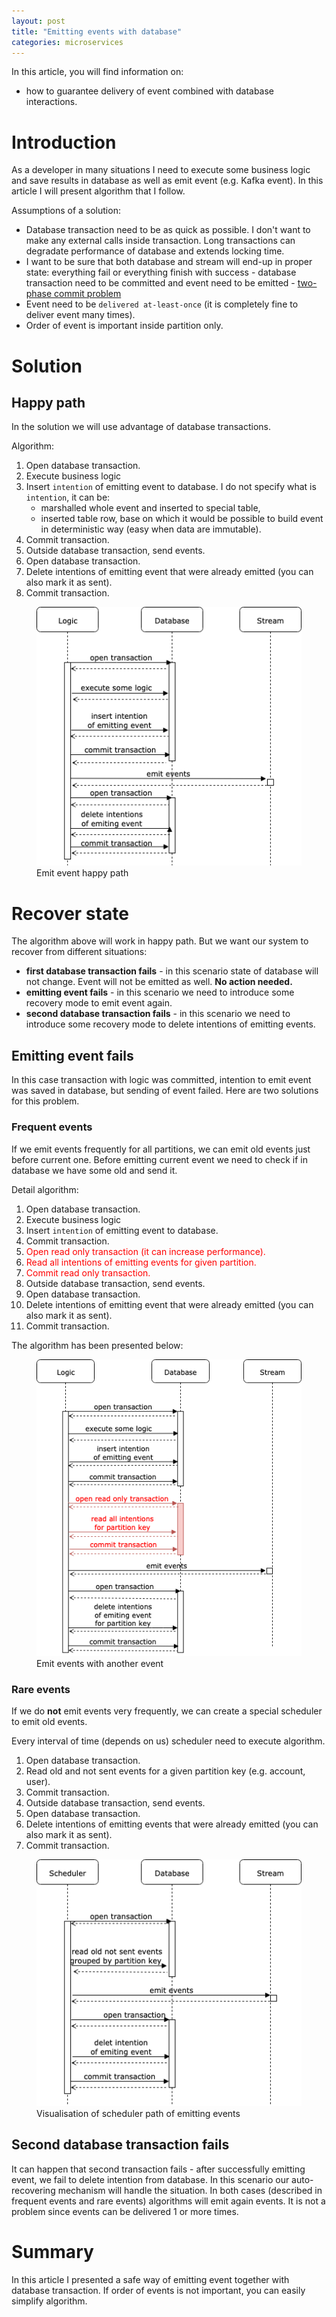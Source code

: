 ```yaml
---
layout: post
title: "Emitting events with database"
categories: microservices
---
```


In this article, you will find information on:
* how to guarantee delivery of event combined with database interactions. 

# Introduction
As a developer in many situations I need to execute some business logic and save results in database as well as emit event (e.g. Kafka event).
In this article I will present algorithm that I follow.

Assumptions of a solution:
* Database transaction need to be as quick as possible. I don't want to make any external calls inside transaction. Long transactions can degradate performance of database and extends locking time.
* I want to be sure that both database and stream will end-up in proper state: everything fail or everything finish with success - database transaction need to be committed and event need to be emitted - [two-phase commit problem](https://en.wikipedia.org/wiki/Two-phase_commit_protocol)
* Event need to be `delivered at-least-once` (it is completely fine to deliver event many times).
* Order of event is important inside partition only.

# Solution
## Happy path
In the solution we will use advantage of database transactions.

Algorithm:
1. Open database transaction.
2. Execute business logic 
3. Insert `intention` of emitting event to database. I do not specify what is `intention`, it can be: 
    * marshalled whole event and inserted to special table, 
    * inserted table row, base on which it would be possible to build event in deterministic way (easy when data are immutable).
4. Commit transaction.
5. Outside database transaction, send events.
6. Open database transaction.
7. Delete intentions of emitting event that were already emitted (you can also mark it as sent).
8. Commit transaction.

<figure>
  <img src="/assets/2019-12-01-emitting-events-with-db/happy_path.png" alt="Emit events happy path"> 
  <figcaption>Emit event happy path</figcaption>
</figure>

# Recover state
The algorithm above will work in happy path. But we want our system to recover from different situations:
* **first database transaction fails** - in this scenario state of database will not change. Event will not be emitted as well. **No action needed.**
* **emitting event fails** - in this scenario we need to introduce some recovery mode to emit event again.
* **second database transaction fails** - in this scenario we need to introduce some recovery mode to delete intentions of emitting events.

## Emitting event fails
In this case transaction with logic was committed, intention to emit event was saved in database, but sending of event failed. Here are two solutions for this problem.

### Frequent events 
If we emit events frequently for all partitions, we can emit old events just before current one. 
Before emitting current event we need to check if in database we have some old and send it.

Detail algorithm: 
1. Open database transaction.
2. Execute business logic 
3. Insert `intention` of emitting event to database. 
4. Commit transaction.
5. <span style="color:red;">Open read only transaction (it can increase performance).</span>
6. <span style="color:red;">Read all intentions of emitting events for given partition.</span>
7. <span style="color:red;">Commit read only transaction.</span>
8. Outside database transaction, send events.
9. Open database transaction.
10. Delete intentions of emitting event that were already emitted (you can also mark it as sent).
11. Commit transaction.

The algorithm has been presented below:
<figure>
  <img src="/assets/2019-12-01-emitting-events-with-db/recover_by_sending_events.png" alt="Emit events with another event"> 
  <figcaption>Emit events with another event</figcaption>
</figure>

### Rare events
If we do **not** emit events very frequently, we can create a special scheduler to emit old events.

Every interval of time (depends on us) scheduler need to execute algorithm.
1. Open database transaction.
2. Read old and not sent events for a given partition key (e.g. account, user).
3. Commit transaction.
4. Outside database transaction, send events.
5. Open database transaction.
6. Delete intentions of emitting events that were already emitted (you can also mark it as sent).
7. Commit transaction.

<figure>
  <img src="/assets/2019-12-01-emitting-events-with-db/emit_part2.png" alt="Emit events - scheduler"> 
  <figcaption>Visualisation of scheduler path of emitting events</figcaption>
</figure>

## Second database transaction fails
It can happen that second transaction fails - after successfully emitting event, we fail to delete intention from database.
In this scenario our auto-recovering mechanism will handle the situation. In both cases (described in frequent events and rare events) algorithms will emit again events. 
It is not a problem since events can be delivered 1 or more times. 

# Summary
In this article I presented a safe way of emitting event together with database transaction.
If order of events is not important, you can easily simplify algorithm. 